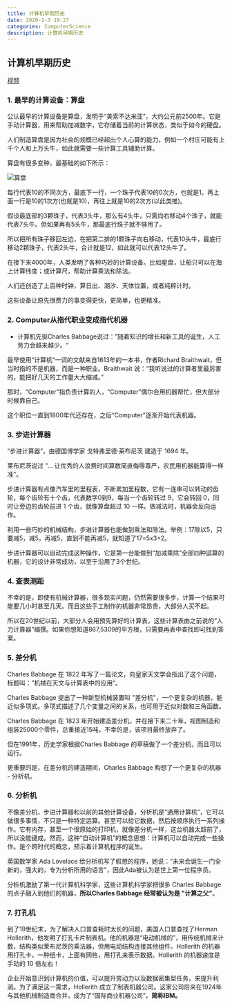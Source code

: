 ```yaml
---
title: 计算机早期历史
date: 2020-1-3 19:27
categories: ComputerScience
description: 计算机早期历史
---
```



## 计算机早期历史

[视频](https://www.bilibili.com/video/av21376839)

### 1. 最早的计算设备：算盘

公认最早的计算设备是算盘，发明于“美索不达米亚”，大约公元前2500年。它是手动计算器，用来帮助加减数字，它存储着当前的计算状态，类似于如今的硬盘。

<!--more-->

人们制造算盘是因为社会的规模已经超出个人心算的能力，例如一个村庄可能有上千个人和上万头牛，如此就需要一些计算工具辅助计算。

算盘有很多变种，最基础的如下所示：

![算盘](https://i.loli.net/2020/01/03/Fyp7X5HGhBnaw3u.png)

每行代表10的不同次方，最底下一行，一个珠子代表10的0次方，也就是1。再上面一行是10的1次方(也就是10)，再往上就是10的2次方(以此类推)。

假设最底部的3颗珠子，代表3头牛，那么有4头牛，只需向右移动4个珠子，就能代表7头牛。但如果再有5头牛，那最底行珠子就不够用了。

所以把所有珠子移回左边，在把第二排的1颗珠子向右移动，代表10头牛，最底行移动2颗珠子，代表2头牛，合计就是12，如此就可以代表12头牛了。

在接下来4000年，人类发明了各种巧妙的计算设备。比如星盘，让船只可以在海上计算纬度；或计算尺，帮助计算乘法和除法。

人们还创造了上百种时钟，算日出、潮汐、天体位置，或者纯粹计时。

这些设备让原先很费力的事变得更快，更简单，也更精准。



### 2. Computer从指代职业变成指代机器

- 计算机先驱Charles Babbage说过：”随着知识的增长和新工具的诞生，人工劳力会越来越少。“

最早使用“计算机”一词的文献来自1613年的一本书，作者Richard Braithwait，但当时指的不是机器，而是一种职业。Braithwait 说：“我听说过的计算者里最厉害的，能把好几天的工作量大大缩减。”

那时，“Computer”指负责计算的人，“Computer”偶尔会用机器帮忙，但大部分时候靠自己。

这个职位一直到1800年代还存在，之后“Computer”逐渐开始代表机器。

### 3. 步进计算器

“步进计算器”，由德国博学家 戈特弗里德·莱布尼茨 建造于 1694 年。

莱布尼茨说过 "... 让优秀的人浪费时间算数简直侮辱尊严，农民用机器能算得一样准"。

步进计算器有点像汽车里的里程表，不断累加里程数，它有一连串可以转动的齿轮，每个齿轮有十个齿，代表数字0到9，每当一个齿轮转过 9，它会转回 0，同时让旁边的齿轮前进 1 个齿，就像算盘超过 10 一样。做减法时，机器会反向运作。

利用一些巧妙的机械结构，步进计算器也能做到乘法和除法。举例：17除以5，只要减5，减5，再减5，直到不能再减5，就知道了17=5x3+2。

步进计算器可以自动完成这种操作，它是第一台能做到“加减乘除”全部四种运算的机器，它的设计非常成功，以至于沿用了3个世纪。

### 4. 查表测距

不幸的是，即使有机械计算器，很多现实问题，仍然需要很多步，计算一个结果可能要几小时甚至几天。而且这些手工制作的机器非常昂贵，大部分人买不起。

所以在20世纪以前，大部分人会用预先算好的计算表，这些计算表由之前说的“人力计算器”编撰。如果你想知道867,5309的平方根，只需要再表中查找即可找到答案。

### 5. 差分机

Charles Babbage 在 1822 年写了一篇论文，向皇家天文学会指出了这个问题，标题叫：”机械在天文与计算表中的应用“。

Charles Babbage 提出了一种新型机械装置叫 "差分机"，一个更复杂的机器，能近似多项式。多项式描述了几个变量之间的关系，也可用于近似对数和三角函数。

Charles Babbage 在 1823 年开始建造差分机，并在接下来二十年，视图制造和组装25000个零件，总重接近15吨，不幸的是，该项目最终放弃了。

但在1991年，历史学家根据Charles Babbage 的草稿做了一个差分机，而且可以运行。

更重要的是，在差分机的建造期间，Charles Babbage 构想了一个更复杂的机器 - 分析机。

### 6. 分析机

不像差分机，步进计算器和以前的其他计算设备，分析机是“通用计算机”，它可以做很多事情，不只是一种特定运算。甚至可以给它数据，然后按顺序执行一系列操作。它有内存，甚至一个很原始的打印机，就像差分机一样，这台机器太超前了，所以没能键成。然而，这种“自动计算机”的概念思想：计算机可以自动完成一些操作。是个跨时代的概念，预示着计算机程序的诞生。

英国数学家 Ada Lovelace 给分析机写了假想的程序，她说：“未来会诞生一门全新的，强大的，专为分析所用的语言”，因此Ada被认为是世上第一位程序员。

分析机激励了第一代计算机科学家，这些计算机科学家把很多 Charles Babbage 的点子融入到他们的机器，**所以Charles Babbage 经常被认为是 "计算之父"**。

### 7. 打孔机

到了19世纪末，为了解决人口普查耗时太长的问题，美国人口普查找了Herman Hollerith，他发明了打孔卡片制表机。他的机器是“电动机械的”，用传统机械来计数，结构类似莱布尼茨的乘法器，但用电动结构连接其他组件。Hollerith 的机器用打孔卡，一种纸卡，上面有网格，用打孔来表示数据。Hollerith 的机器速度是手动的 10 倍左右！

企业开始意识到计算机的价值，可以提升劳动力以及数据密集型任务，来提升利润。为了满足这一需求，Hollerith 成立了制表机器公司。这家公司后来在1924年与其他机械制造商合并，成为了“国际商业机器公司”，**简称IBM。**

